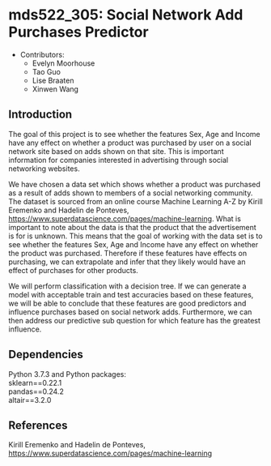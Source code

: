 # mds522_305: Social Network Add Purchases Predictor
* Contributors: 
  - Evelyn Moorhouse
  - Tao Guo
  - Lise Braaten 
  - Xinwen Wang
  
## Introduction

The goal of this project is to see whether the features Sex, Age and Income have any effect on whether a product was purchased by user on a social network site based on adds shown on that site. This is important information for companies interested in advertising through social networking websites. 

We have chosen a data set which shows whether a product was purchased as a result of adds shown to members of a social networking community. The dataset is sourced from an online course Machine Learning A-Z by Kirill Eremenko and Hadelin de Ponteves, https://www.superdatascience.com/pages/machine-learning. What is important to note about the data is that the product that the advertisement is for is unknown. This means that the goal of working with the data set is to see whether the features Sex, Age and Income have any effect on whether the product was purchased. Therefore if these features have effects on purchasing, we can extrapolate and infer that they likely would have an effect of purchases for other products.

We will perform classification with a decision tree. If we can generate a model with acceptable train and test accuracies based on these features, we will be able to conclude that these features are good predictors and influence purchases based on social network adds. Furthermore, we can then address our predictive sub question for which feature has the greatest influence.

## Dependencies

Python 3.7.3 and Python packages: </br>
        sklearn==0.22.1 </br>
        pandas==0.24.2 </br>
        altair==3.2.0 </br>
        
## References

Kirill Eremenko and Hadelin de Ponteves, https://www.superdatascience.com/pages/machine-learning
